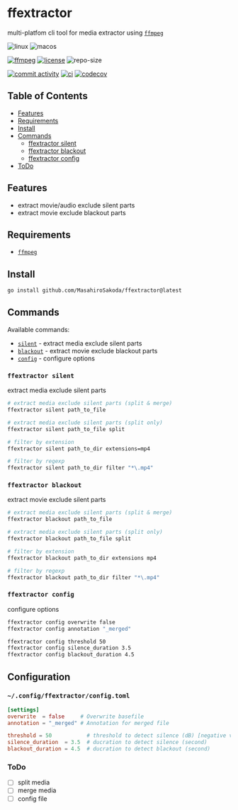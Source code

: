 # ffextractor

multi-platfom cli tool for media extractor using [`ffmpeg`][ffmpeg-website]

![linux][linux-badge]
![macos][macos-badge]

[![ffmpeg][ffmpeg-badge]][ffmpeg-website]
[![license][license-badge]][license-file]
![repo-size][repo-size]

[![commit activity](https://img.shields.io/github/commit-activity/m/MasahiroSakoda/ffextractor)](https://github.com/MasahiroSakoda/ffextractor/graphs/commit-activity)
[![ci](https://github.com/MasahiroSakoda/ffextractor/actions/workflows/ci.yml/badge.svg)](https://github.com/MasahiroSakoda/ffextractor/actions/workflows/ci.yml)
[![codecov](https://codecov.io/gh/MasahiroSakoda/ffextractor/graph/badge.svg?token=YT6P15G01J)](https://codecov.io/gh/MasahiroSakoda/ffextractor)

[repo-size]: https://img.shields.io/github/repo-size/MasahiroSakoda/ffextractor?style=flat-square&label=Repo
[linux-badge]: https://img.shields.io/badge/Linux%20-yellow.svg?style=flat-square&logo=linux&logoColor=black
[macos-badge]: https://img.shields.io/badge/macOS-%23.svg?style=flat-square&logo=apple&color=000000&logoColor=white

[ffmpeg-badge]: https://img.shields.io/badge/Powered%20by-ffmpeg-blue.svg
[ffmpeg-website]: https://www.ffmpeg.org/
[license-badge]: https://img.shields.io/github/license/MasahiroSakoda/ffextractor
[license-file]: https://github.com/MasahiroSakoda/ffextractor/blob/main/LICENSE

## Table of Contents

* [Features](#features)
* [Requirements](#requirements)
* [Install](#install)
* [Commands](#commands)
  * [ffextractor silent](#ffextractor-silent)
  * [ffextractor blackout](#ffextractor-blackout)
  * [ffextractor config](#ffextractor-config)
* [ToDo](#todo)

## Features

* extract movie/audio exclude silent parts
* extract movie exclude blackout parts

## Requirements

* [`ffmpeg`](https://www.ffmpeg.org/)

## Install

```bash
go install github.com/MasahiroSakoda/ffextractor@latest
```

## Commands

Available commands:

* [`silent`](#ffextractor-silent) - extract media exclude silent parts
* [`blackout`](#ffextractor-blackout) - extract movie exclude blackout parts
* [`config`](#ffextractor-config) - configure options

### `ffextractor silent`

extract media exclude silent parts

```bash
# extract media exclude silent parts (split & merge)
ffextractor silent path_to_file

# extract media exclude silent parts (split only)
ffextractor silent path_to_file split

# filter by extension
ffextractor silent path_to_dir extensions=mp4

# filter by regexp
ffextractor silent path_to_dir filter "*\.mp4"
```

### `ffextractor blackout`

extract movie exclude silent parts

```bash
# extract media exclude silent parts (split & merge)
ffextractor blackout path_to_file

# extract media exclude silent parts (split only)
ffextractor blackout path_to_file split

# filter by extension
ffextractor blackout path_to_dir extensions mp4

# filter by regexp
ffextractor blackout path_to_dir filter "*\.mp4"
```

### `ffextractor config`

configure options

```bash
ffextractor config overwrite false
ffextractor config annotation "_merged"

ffextractor config threshold 50
ffextractor config silence_duration 3.5
ffextractor config blackout_duration 4.5
```

## Configuration

### `~/.config/ffextractor/config.toml`

```toml
[settings]
overwrite  = false     # Overwrite basefile
annotation = "_merged" # Annotation for merged file

threshold = 50           # threshold to detect silence (dB) [negative value]
silence_duration  = 3.5  # ducration to detect silence (second)
blackout_duration = 4.5  # ducration to detect blackout (second)
```

### ToDo

* [ ] split media
* [ ] merge media
* [ ] config file
